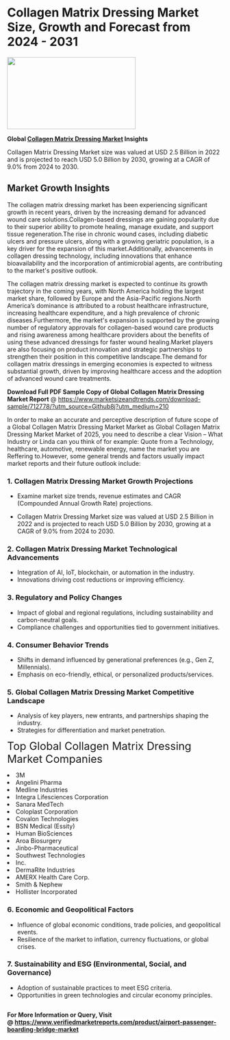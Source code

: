 <H1>Collagen Matrix Dressing Market Size, Growth and Forecast from 2024 - 2031</H1><img class="aligncenter size-medium wp-image-584254" src="https://thirdeyenews.in/wp-content/uploads/2024/09/Global-Market-Research-300x168.jpeg" alt="" width="300" height="168" /><p><strong>Global&nbsp;<a href="https://www.marketsizeandtrends.com/download-sample/712778/?utm_source=Github8j?utm_medium=210">Collagen Matrix Dressing Market</a> Insights</strong></p><p>Collagen Matrix Dressing Market size was valued at USD 2.5 Billion in 2022 and is projected to reach USD 5.0 Billion by 2030, growing at a CAGR of 9.0% from 2024 to 2030.</p><p><h2>Market Growth Insights</h2> <p>The collagen matrix dressing market has been experiencing significant growth in recent years, driven by the increasing demand for advanced wound care solutions.Collagen-based dressings are gaining popularity due to their superior ability to promote healing, manage exudate, and support tissue regeneration.The rise in chronic wound cases, including diabetic ulcers and pressure ulcers, along with a growing geriatric population, is a key driver for the expansion of this market.Additionally, advancements in collagen dressing technology, including innovations that enhance bioavailability and the incorporation of antimicrobial agents, are contributing to the market's positive outlook.</p> <p>The collagen matrix dressing market is expected to continue its growth trajectory in the coming years, with North America holding the largest market share, followed by Europe and the Asia-Pacific regions.North America’s dominance is attributed to a robust healthcare infrastructure, increasing healthcare expenditure, and a high prevalence of chronic diseases.Furthermore, the market's expansion is supported by the growing number of regulatory approvals for collagen-based wound care products and rising awareness among healthcare providers about the benefits of using these advanced dressings for faster wound healing.Market players are also focusing on product innovation and strategic partnerships to strengthen their position in this competitive landscape.The demand for collagen matrix dressings in emerging economies is expected to witness substantial growth, driven by improving healthcare access and the adoption of advanced wound care treatments.<p><span class=""><strong>Download Full PDF Sample Copy of Global Collagen Matrix Dressing Market Report</strong> @ <a href="https://www.marketsizeandtrends.com/download-sample/712778/?utm_source=Github8j?utm_medium=210" target="_blank">https://www.marketsizeandtrends.com/download-sample/712778/?utm_source=Github8j?utm_medium=210</a></span></p><p>In order to make an accurate and perceptive description of future scope of a Global&nbsp;Collagen Matrix Dressing Market Market as Global&nbsp;Collagen Matrix Dressing Market Market of 2025, you need to describe a clear Vision &ndash; What Industry or Linda can you think of for example: Quote from a Technology, healthcare, automotive, renewable energy, name the market you are Reffering to.However, some general trends and factors usually impact market reports and their future outlook include:</p><h3>1.&nbsp;<strong>Collagen Matrix Dressing Market Growth Projections</strong></h3><ul><li>Examine market size trends, revenue estimates and CAGR (Compounded Annual Growth Rate) projections.</li><li><p>Collagen Matrix Dressing Market size was valued at USD 2.5 Billion in 2022 and is projected to reach USD 5.0 Billion by 2030, growing at a CAGR of 9.0% from 2024 to 2030.</p></li></ul><h3>2.&nbsp;<strong>Collagen Matrix Dressing Market Technological Advancements</strong></h3><ul><li>Integration of AI, IoT, blockchain, or automation in the industry.</li><li>Innovations driving cost reductions or improving efficiency.</li></ul><h3>3.&nbsp;<strong>Regulatory and Policy Changes</strong></h3><ul><li>Impact of global and regional regulations, including sustainability and carbon-neutral goals.</li><li>Compliance challenges and opportunities tied to government initiatives.</li></ul><h3>4.&nbsp;<strong>Consumer Behavior Trends</strong></h3><ul><li>Shifts in demand influenced by generational preferences (e.g., Gen Z, Millennials).</li><li>Emphasis on eco-friendly, ethical, or personalized products/services.</li></ul><h3>5.&nbsp;<strong>Global Collagen Matrix Dressing Market Competitive Landscape</strong></h3><ul><li>Analysis of key players, new entrants, and partnerships shaping the industry.</li><li>Strategies for differentiation and market penetration.</li></ul><p data-pm-slice="1 1 []"><span style="color: inherit; font-family: inherit; font-size: 25px;">Top Global Collagen Matrix Dressing Market Companies</span></p><div class="" data-test-id=""><p><li>3M</li><li> Angelini Pharma</li><li> Medline Industries</li><li> Integra Lifesciences Corporation</li><li> Sanara MedTech</li><li> Coloplast Corporation</li><li> Covalon Technologies</li><li> BSN Medical (Essity)</li><li> Human BioSciences</li><li> Aroa Biosurgery</li><li> Jinbo-Pharmaceutical</li><li> Southwest Technologies</li><li> Inc.</li><li> DermaRite Industries</li><li> AMERX Health Care Corp.</li><li> Smith & Nephew</li><li> Hollister Incorporated</li></p></div><h3>6.&nbsp;<strong>Economic and Geopolitical Factors</strong></h3><ul><li>Influence of global economic conditions, trade policies, and geopolitical events.</li><li>Resilience of the market to inflation, currency fluctuations, or global crises.</li></ul><h3>7.&nbsp;<strong>Sustainability and ESG (Environmental, Social, and Governance)</strong></h3><ul><li>Adoption of sustainable practices to meet ESG criteria.</li><li>Opportunities in green technologies and circular economy principles.</li></ul><h2><strong style="font-size: 14px;">For More Information or Query, Visit @&nbsp;</strong><a style="background-color: #ffffff; font-size: 14px;" href="https://www.marketsizeandtrends.com/report/collagen-matrix-dressing-market/" target="_blank">https://www.verifiedmarketreports.com/product/airport-passenger-boarding-bridge-market</a></h2>